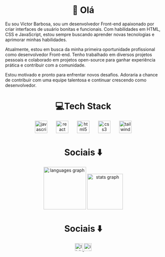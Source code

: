 <h1 align="center">👋 Olá</h1>

<p align="left">Eu sou Victor Barbosa, sou um desenvolvedor Front-end apaixonado por criar interfaces de usuário bonitas e funcionais. Com habilidades em HTML, CSS e JavaScript, estou sempre buscando aprender novas tecnologias e aprimorar minhas habilidades.

Atualmente, estou em busca da minha primeira oportunidade profissional como desenvolvedor Front-end. Tenho trabalhado em diversos projetos pessoais e colaborado em projetos open-source para ganhar experiência prática e contribuir com a comunidade.

Estou motivado e pronto para enfrentar novos desafios. Adoraria a chance de contribuir com uma equipe talentosa e continuar crescendo como desenvolvedor. 
</p>

<h1 align="center"><font style="vertical-align: inherit;"><font style="vertical-align: inherit;">💻</font>Tech Stack</font></h1>
<div align="center">
  <img src="https://cdn.jsdelivr.net/gh/devicons/devicon/icons/javascript/javascript-original.svg" height="40" alt="javascript logo"  />
  <img width="20" />
  <img src="https://cdn.jsdelivr.net/gh/devicons/devicon/icons/react/react-original.svg" height="40" alt="react logo"  />
  <img width="20" />
  <img src="https://cdn.jsdelivr.net/gh/devicons/devicon/icons/html5/html5-original.svg" height="40" alt="html5 logo"  />
  <img width="20" />
  <img src="https://cdn.jsdelivr.net/gh/devicons/devicon/icons/css3/css3-original.svg" height="40" alt="css3 logo"  />
  <img width="20" />
  <img src="https://cdn.jsdelivr.net/gh/devicons/devicon/icons/tailwindcss/tailwindcss-original-wordmark.svg" height="40" alt="tailwindcss logo"  />
</div>

<h1 align="center">Sociais ⬇️</h1>

<div align="center">
  <img src="https://github-readme-stats.vercel.app/api/top-langs?username=victorl-barbosa&locale=en&hide_title=false&layout=compact&card_width=320&langs_count=4&theme=highcontrast&hide_border=false&order=2&custom_title=Linguagens" height="137" alt="languages graph"  />
  <img src="https://github-readme-stats.vercel.app/api?username=victorl-barbosa&hide_title=false&hide_rank=false&show_icons=true&include_all_commits=true&count_private=true&disable_animations=false&theme=highcontrast&locale=en&hide_border=false&order=1" height="115" alt="stats graph"  />
</div>

<h1 align="center">Sociais ⬇️</h1>

<div align="center">
  <a href="https://www.linkedin.com/in/victor-barbosa99/" target="_blank">
    <img src="https://img.shields.io/static/v1?message=LinkedIn&logo=linkedin&label=&color=0077B5&logoColor=white&labelColor=&style=flat" height="25" alt="linkedin logo"  />
  </a>
  <a href="https://www.instagram.com/viiluiiz/" target="_blank">
    <img src="https://img.shields.io/static/v1?message=Instagram&logo=instagram&label=&color=E4405F&logoColor=white&labelColor=&style=flat" height="25" alt="instagram logo"  />
  </a>
</div>

###
</div>


###
